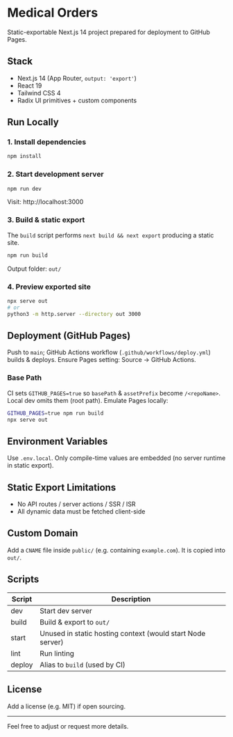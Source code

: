# Medical Orders

Static-exportable Next.js 14 project prepared for deployment to GitHub Pages.

## Stack
- Next.js 14 (App Router, `output: 'export'`)
- React 19
- Tailwind CSS 4
- Radix UI primitives + custom components

## Run Locally
### 1. Install dependencies
```bash
npm install
```

### 2. Start development server
```bash
npm run dev
```
Visit: http://localhost:3000

### 3. Build & static export
The `build` script performs `next build && next export` producing a static site.
```bash
npm run build
```
Output folder: `out/`

### 4. Preview exported site
```bash
npx serve out
# or
python3 -m http.server --directory out 3000
```

## Deployment (GitHub Pages)
Push to `main`; GitHub Actions workflow (`.github/workflows/deploy.yml`) builds & deploys.
Ensure Pages setting: Source → GitHub Actions.

### Base Path
CI sets `GITHUB_PAGES=true` so `basePath` & `assetPrefix` become `/<repoName>`.
Local dev omits them (root path).
Emulate Pages locally:
```bash
GITHUB_PAGES=true npm run build
npx serve out
```

## Environment Variables
Use `.env.local`. Only compile-time values are embedded (no server runtime in static export).

## Static Export Limitations
- No API routes / server actions / SSR / ISR
- All dynamic data must be fetched client-side

## Custom Domain
Add a `CNAME` file inside `public/` (e.g. containing `example.com`). It is copied into `out/`.

## Scripts
| Script | Description |
| ------ | ----------- |
| dev | Start dev server |
| build | Build & export to `out/` |
| start | Unused in static hosting context (would start Node server) |
| lint | Run linting |
| deploy | Alias to `build` (used by CI) |

## License
Add a license (e.g. MIT) if open sourcing.

---
Feel free to adjust or request more details.
